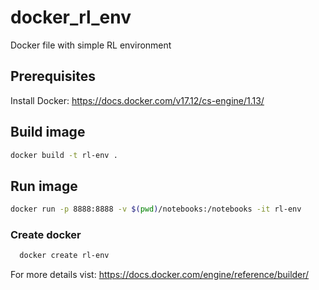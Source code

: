 # docker_rl_env
Docker file with simple RL environment

## Prerequisites
Install Docker: https://docs.docker.com/v17.12/cs-engine/1.13/

## Build image
```bash
docker build -t rl-env .
```

## Run image
```bash
docker run -p 8888:8888 -v $(pwd)/notebooks:/notebooks -it rl-env
```

### Create docker 
```bash
  docker create rl-env
```

For more details vist: https://docs.docker.com/engine/reference/builder/
